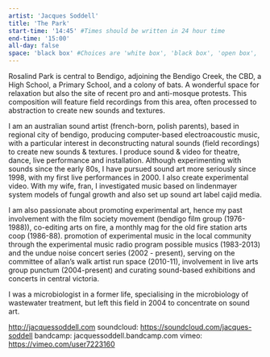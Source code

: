 ```yaml
---
artist: 'Jacques Soddell'
title: 'The Park'
start-time: '14:45' #Times should be written in 24 hour time
end-time: '15:00'
all-day: false
space: 'black box' #Choices are 'white box', 'black box', 'open box', 'grounds'
---
```

<!-- Description -->
Rosalind Park is central to Bendigo, adjoining the Bendigo Creek, the CBD, a
High School, a Primary School, and a colony of bats. A wonderful space for relaxation but also the site of recent pro and anti-mosque protests. This composition will feature field recordings from this area, often processed to abstraction to create new sounds and textures.

<!-- Bio -->
I am an australian sound artist (french-born, polish parents), based in regional city of bendigo, producing computer-based electroacoustic music, with a particular interest in deconstructing natural sounds (field recordings) to create new sounds & textures. I produce sound & video for theatre, dance, live performance and installation. Although experimenting with sounds since the early 80s, I have pursued sound art more seriously since 1998, with my first live performances in 2000. I also create experimental video. With my wife, fran, I investigated music based on lindenmayer system models of fungal growth
and also set up sound art label cajid media.

I am also passionate about promoting experimental art, hence my past
involvement with the film society movement (bendigo film group (1976-1988)), co-editing arts on fire, a monthly mag for the old fire station arts coop  (1986-88). promotion of experimental music in the local community through the experimental music radio program  possible musics (1983-2013) and the undue noise concert series (2002 - present), serving on the committee of allan’s walk artist run space (2010-11), involvement in live arts group punctum (2004-present) and curating sound-based exhibitions and concerts in central victoria.  

I was a microbiologist in a former life, specialising in the microbiology of wastewater treatment, but left this field in 2004 to concentrate on sound art.

http://jacquessoddell.com
soundcloud: https://soundcloud.com/jacques-soddell
bandcamp: jacquessoddell.bandcamp.com
vimeo:  https://vimeo.com/user7223160
